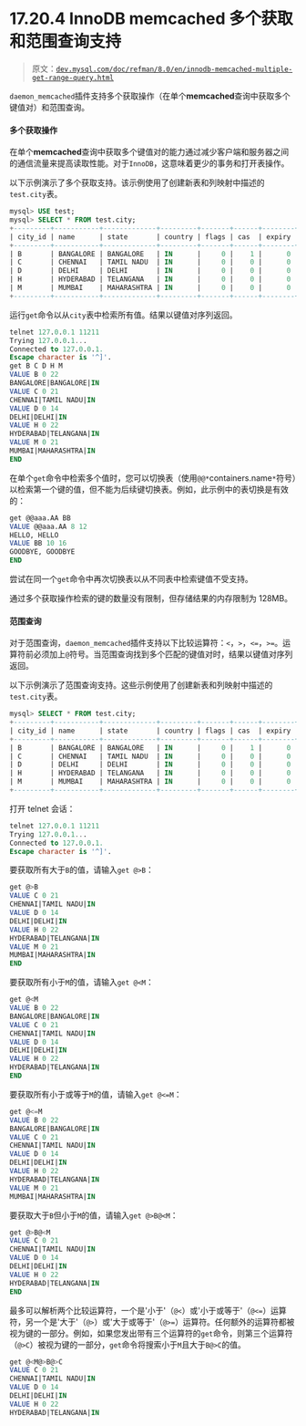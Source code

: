 # 17.20.4 InnoDB memcached 多个获取和范围查询支持

> 原文：[`dev.mysql.com/doc/refman/8.0/en/innodb-memcached-multiple-get-range-query.html`](https://dev.mysql.com/doc/refman/8.0/en/innodb-memcached-multiple-get-range-query.html)

`daemon_memcached`插件支持多个获取操作（在单个**memcached**查询中获取多个键值对）和范围查询。

#### 多个获取操作

在单个**memcached**查询中获取多个键值对的能力通过减少客户端和服务器之间的通信流量来提高读取性能。对于`InnoDB`，这意味着更少的事务和打开表操作。

以下示例演示了多个获取支持。该示例使用了创建新表和列映射中描述的`test.city`表。

```sql
mysql> USE test;
mysql> SELECT * FROM test.city;
+---------+-----------+-------------+---------+-------+------+--------+
| city_id | name      | state       | country | flags | cas  | expiry |
+---------+-----------+-------------+---------+-------+------+--------+
| B       | BANGALORE | BANGALORE   | IN      |     0 |    1 |      0 |
| C       | CHENNAI   | TAMIL NADU  | IN      |     0 |    0 |      0 |
| D       | DELHI     | DELHI       | IN      |     0 |    0 |      0 |
| H       | HYDERABAD | TELANGANA   | IN      |     0 |    0 |      0 |
| M       | MUMBAI    | MAHARASHTRA | IN      |     0 |    0 |      0 |
+---------+-----------+-------------+---------+-------+------+--------+
```

运行`get`命令以从`city`表中检索所有值。结果以键值对序列返回。

```sql
telnet 127.0.0.1 11211
Trying 127.0.0.1...
Connected to 127.0.0.1.
Escape character is '^]'.
get B C D H M
VALUE B 0 22
BANGALORE|BANGALORE|IN
VALUE C 0 21
CHENNAI|TAMIL NADU|IN
VALUE D 0 14
DELHI|DELHI|IN
VALUE H 0 22
HYDERABAD|TELANGANA|IN
VALUE M 0 21
MUMBAI|MAHARASHTRA|IN
END
```

在单个`get`命令中检索多个值时，您可以切换表（使用`@@*`containers.name`*`符号）以检索第一个键的值，但不能为后续键切换表。例如，此示例中的表切换是有效的：

```sql
get @@aaa.AA BB
VALUE @@aaa.AA 8 12
HELLO, HELLO
VALUE BB 10 16
GOODBYE, GOODBYE
END
```

尝试在同一个`get`命令中再次切换表以从不同表中检索键值不受支持。

通过多个获取操作检索的键的数量没有限制，但存储结果的内存限制为 128MB。

#### 范围查询

对于范围查询，`daemon_memcached`插件支持以下比较运算符：`<`，`>`，`<=`，`>=`。运算符前必须加上`@`符号。当范围查询找到多个匹配的键值对时，结果以键值对序列返回。

以下示例演示了范围查询支持。这些示例使用了创建新表和列映射中描述的`test.city`表。

```sql
mysql> SELECT * FROM test.city;
+---------+-----------+-------------+---------+-------+------+--------+
| city_id | name      | state       | country | flags | cas  | expiry |
+---------+-----------+-------------+---------+-------+------+--------+
| B       | BANGALORE | BANGALORE   | IN      |     0 |    1 |      0 |
| C       | CHENNAI   | TAMIL NADU  | IN      |     0 |    0 |      0 |
| D       | DELHI     | DELHI       | IN      |     0 |    0 |      0 |
| H       | HYDERABAD | TELANGANA   | IN      |     0 |    0 |      0 |
| M       | MUMBAI    | MAHARASHTRA | IN      |     0 |    0 |      0 |
+---------+-----------+-------------+---------+-------+------+--------+
```

打开 telnet 会话：

```sql
telnet 127.0.0.1 11211
Trying 127.0.0.1...
Connected to 127.0.0.1.
Escape character is '^]'.
```

要获取所有大于`B`的值，请输入`get @>B`：

```sql
get @>B
VALUE C 0 21
CHENNAI|TAMIL NADU|IN
VALUE D 0 14
DELHI|DELHI|IN
VALUE H 0 22
HYDERABAD|TELANGANA|IN
VALUE M 0 21
MUMBAI|MAHARASHTRA|IN
END
```

要获取所有小于`M`的值，请输入`get @<M`：

```sql
get @<M
VALUE B 0 22
BANGALORE|BANGALORE|IN
VALUE C 0 21
CHENNAI|TAMIL NADU|IN
VALUE D 0 14
DELHI|DELHI|IN
VALUE H 0 22
HYDERABAD|TELANGANA|IN
END
```

要获取所有小于或等于`M`的值，请输入`get @<=M`：

```sql
get @<=M
VALUE B 0 22
BANGALORE|BANGALORE|IN
VALUE C 0 21
CHENNAI|TAMIL NADU|IN
VALUE D 0 14
DELHI|DELHI|IN
VALUE H 0 22
HYDERABAD|TELANGANA|IN
VALUE M 0 21
MUMBAI|MAHARASHTRA|IN
```

要获取大于`B`但小于`M`的值，请输入`get @>B@<M`：

```sql
get @>B@<M
VALUE C 0 21
CHENNAI|TAMIL NADU|IN
VALUE D 0 14
DELHI|DELHI|IN
VALUE H 0 22
HYDERABAD|TELANGANA|IN
END
```

最多可以解析两个比较运算符，一个是'小于'（`@<`）或'小于或等于'（`@<=`）运算符，另一个是'大于'（`@>`）或'大于或等于'（`@>=`）运算符。任何额外的运算符都被视为键的一部分。例如，如果您发出带有三个运算符的`get`命令，则第三个运算符（`@>C`）被视为键的一部分，`get`命令将搜索小于`M`且大于`B@>C`的值。

```sql
get @<M@>B@>C
VALUE C 0 21
CHENNAI|TAMIL NADU|IN
VALUE D 0 14
DELHI|DELHI|IN
VALUE H 0 22
HYDERABAD|TELANGANA|IN
```
